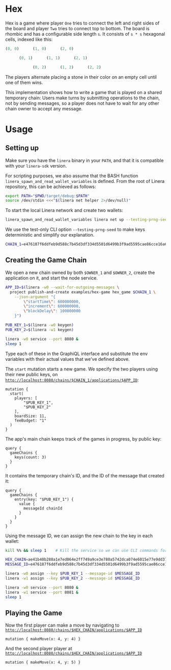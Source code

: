 <!-- cargo-rdme start -->

# Hex

Hex is a game where player `One` tries to connect the left and right sides of the board and player
`Two` tries to connect top to bottom. The board is rhombic and has a configurable side length `s`.
It consists of `s * s` hexagonal cells, indexed like this:

```rust
(0, 0)      (1, 0)      (2, 0)

      (0, 1)      (1, 1)      (2, 1)

            (0, 2)      (1, 2)      (2, 2)
```

The players alternate placing a stone in their color on an empty cell until one of them wins.

This implementation shows how to write a game that is played on a shared temporary chain:
Users make turns by submitting operations to the chain, not by sending messages, so a player
does not have to wait for any other chain owner to accept any message.

# Usage

## Setting up

Make sure you have the `linera` binary in your `PATH`, and that it is compatible with your
`linera-sdk` version.

For scripting purposes, we also assume that the BASH function
`linera_spawn_and_read_wallet_variables` is defined. From the root of Linera repository, this can
be achieved as follows:

```bash
export PATH="$PWD/target/debug:$PATH"
source /dev/stdin <<<"$(linera net helper 2>/dev/null)"
```

To start the local Linera network and create two wallets:

```bash
linera_spawn_and_read_wallet_variables linera net up --testing-prng-seed 37 --extra-wallets 1
```

We use the test-only CLI option `--testing-prng-seed` to make keys deterministic and simplify our
explanation.

```bash
CHAIN_1=e476187f6ddfeb9d588c7b45d3df334d5501d6499b3f9ad5595cae86cce16a65
```

## Creating the Game Chain

We open a new chain owned by both `$OWNER_1` and `$OWNER_2`, create the application on it, and
start the node service.

```bash
APP_ID=$(linera -w0 --wait-for-outgoing-messages \
  project publish-and-create examples/hex-game hex_game $CHAIN_1 \
    --json-argument "{
        \"startTime\": 600000000,
        \"increment\": 600000000,
        \"blockDelay\": 100000000
    }")

PUB_KEY_1=$(linera -w0 keygen)
PUB_KEY_2=$(linera -w1 keygen)

linera -w0 service --port 8080 &
sleep 1
```

Type each of these in the GraphiQL interface and substitute the env variables with their actual values that we've defined above.

The `start` mutation starts a new game. We specify the two players using their new public keys,
on [`http://localhost:8080/chains/$CHAIN_1/applications/$APP_ID`][main_chain]:

```gql,uri=http://localhost:8080/chains/$CHAIN_1/applications/$APP_ID
mutation {
  start(
    players: [
        "$PUB_KEY_1",
        "$PUB_KEY_2"
    ],
    boardSize: 11,
    feeBudget: "1"
  )
}
```

The app's main chain keeps track of the games in progress, by public key:

```gql,uri=http://localhost:8080/chains/$CHAIN_1/applications/$APP_ID
query {
  gameChains {
    keys(count: 3)
  }
}
```

It contains the temporary chain's ID, and the ID of the message that created it:

```gql,uri=http://localhost:8080/chains/$CHAIN_1/applications/$APP_ID
query {
  gameChains {
    entry(key: "$PUB_KEY_1") {
      value {
        messageId chainId
      }
    }
  }
}
```

Using the message ID, we can assign the new chain to the key in each wallet:

```bash
kill %% && sleep 1    # Kill the service so we can use CLI commands for wallet 0.

HEX_CHAIN=ae41b40b288a1e7ed064e2ff749a9ce3e780a5742dca074e6015e77e9dd373f8
MESSAGE_ID=e476187f6ddfeb9d588c7b45d3df334d5501d6499b3f9ad5595cae86cce16a65040000000000000000000000

linera -w0 assign --key $PUB_KEY_1 --message-id $MESSAGE_ID
linera -w1 assign --key $PUB_KEY_2 --message-id $MESSAGE_ID

linera -w0 service --port 8080 &
linera -w1 service --port 8081 &
sleep 1
```

## Playing the Game

Now the first player can make a move by navigating to [`http://localhost:8080/chains/$HEX_CHAIN/applications/$APP_ID`][first_player]

```gql,uri=http://localhost:8080/chains/$HEX_CHAIN/applications/$APP_ID
mutation { makeMove(x: 4, y: 4) }
```

And the second player player at [`http://localhost:8080/chains/$HEX_CHAIN/applications/$APP_ID`][second_player]

```gql,uri=http://localhost:8081/chains/$HEX_CHAIN/applications/$APP_ID
mutation { makeMove(x: 4, y: 5) }
```

[main_chain]: http://localhost:8080/chains/$CHAIN_1/applications/$APP_ID
[first_player]: http://localhost:8080/chains/$HEX_CHAIN/applications/$APP_ID
[second_player]: http://localhost:8081/chains/$HEX_CHAIN/applications/$APP_ID

<!-- cargo-rdme end -->
